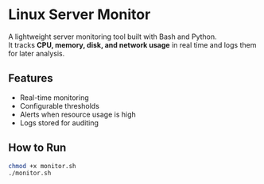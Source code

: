 # Linux Server Monitor

A lightweight server monitoring tool built with Bash and Python.  
It tracks **CPU, memory, disk, and network usage** in real time and logs them for later analysis.  

## Features
- Real-time monitoring
- Configurable thresholds
- Alerts when resource usage is high
- Logs stored for auditing

## How to Run
```bash
chmod +x monitor.sh
./monitor.sh
